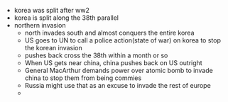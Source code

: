 - korea was split after ww2
- korea is split along the 38th parallel
- northern invasion
	- north invades south and almost conquers the entire korea
	- US goes to UN to call a police action(state of war) on korea to stop the korean invasion
	- pushes back cross the 38th within a month or so
	- When US gets near china, china pushes back on US outright
	- General MacArthur demands power over atomic bomb to invade china to stop them from being commies
	- Russia might use that as an excuse to invade the rest of europe
	- 